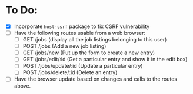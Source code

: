 # To Do:

- [x] Incorporate `host-csrf` package to fix CSRF vulnerability
- [ ] Have the following routes usable from a web browser:
  - [ ] GET /jobs (display all the job listings belonging to this user)
  - [ ] POST /jobs (Add a new job listing)
  - [ ] GET /jobs/new (Put up the form to create a new entry)
  - [ ] GET /jobs/edit/:id (Get a particular entry and show it in the edit box)
  - [ ] POST /jobs/update/:id (Update a particular entry)
  - [ ] POST /jobs/delete/:id (Delete an entry)
- [ ] Have the browser update based on changes and calls to the routes above.
